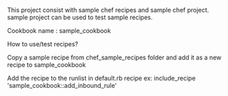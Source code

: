 This project consist with sample chef recipes and sample chef project. sample project can be used to test sample recipes.


Cookbook name : sample_cookbook

How to use/test recipes?

Copy a sample recipe from chef_sample_recipes folder and add it as a new recipe to sample_cookbook

Add the recipe to the runlist in default.rb recipe
 ex: include_recipe 'sample_cookbook::add_inbound_rule'